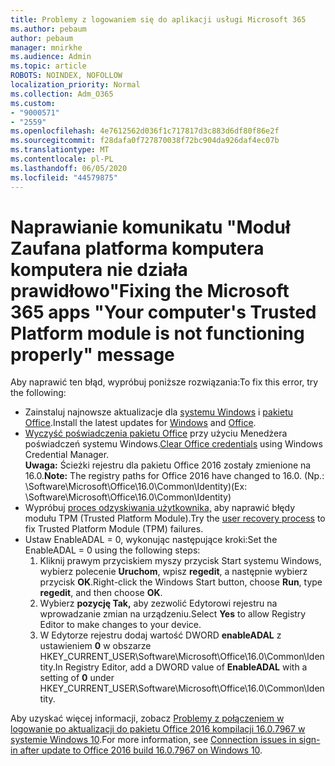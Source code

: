 ```yaml
---
title: Problemy z logowaniem się do aplikacji usługi Microsoft 365
ms.author: pebaum
author: pebaum
manager: mnirkhe
ms.audience: Admin
ms.topic: article
ROBOTS: NOINDEX, NOFOLLOW
localization_priority: Normal
ms.collection: Adm_O365
ms.custom:
- "9000571"
- "2559"
ms.openlocfilehash: 4e7612562d036f1c717817d3c883d6df80f86e2f
ms.sourcegitcommit: f28dafa0f727870038f72bc904da926daf4ec07b
ms.translationtype: MT
ms.contentlocale: pl-PL
ms.lasthandoff: 06/05/2020
ms.locfileid: "44579875"
---
```

# <a name="fixing-the-microsoft-365-apps-your-computers-trusted-platform-module-is-not-functioning-properly-message"></a><span data-ttu-id="fb427-102">Naprawianie komunikatu "Moduł Zaufana platforma komputera komputera nie działa prawidłowo"</span><span class="sxs-lookup"><span data-stu-id="fb427-102">Fixing the Microsoft 365 apps "Your computer's Trusted Platform module is not functioning properly" message</span></span>

<span data-ttu-id="fb427-103">Aby naprawić ten błąd, wypróbuj poniższe rozwiązania:</span><span class="sxs-lookup"><span data-stu-id="fb427-103">To fix this error, try the following:</span></span>

- <span data-ttu-id="fb427-104">Zainstaluj najnowsze aktualizacje dla [systemu Windows](https://support.microsoft.com/help/4027667/windows-10-update) i [pakietu Office](https://support.office.com/article/update-office-and-your-computer-with-microsoft-update-2ab296f3-7f03-43a2-8e50-46de917611c5).</span><span class="sxs-lookup"><span data-stu-id="fb427-104">Install the latest updates for [Windows](https://support.microsoft.com/help/4027667/windows-10-update) and [Office](https://support.office.com/article/update-office-and-your-computer-with-microsoft-update-2ab296f3-7f03-43a2-8e50-46de917611c5).</span></span>
- <span data-ttu-id="fb427-105">[Wyczyść poświadczenia pakietu Office](https://docs.microsoft.com/eoffice/troubleshoot/error-messages/another-account-already-signed-in#step-3-clear-cached-credentials-on-the-computer) przy użyciu Menedżera poświadczeń systemu Windows.</span><span class="sxs-lookup"><span data-stu-id="fb427-105">[Clear Office credentials](https://docs.microsoft.com/eoffice/troubleshoot/error-messages/another-account-already-signed-in#step-3-clear-cached-credentials-on-the-computer) using Windows Credential Manager.</span></span><br/>
    <span data-ttu-id="fb427-106">**Uwaga:** Ścieżki rejestru dla pakietu Office 2016 zostały zmienione na 16.0.</span><span class="sxs-lookup"><span data-stu-id="fb427-106">**Note:** The registry paths for Office 2016 have changed to 16.0.</span></span> <span data-ttu-id="fb427-107">(Np.: \Software\Microsoft\Office\16.0\Common\Identity\)</span><span class="sxs-lookup"><span data-stu-id="fb427-107">(Ex: \Software\Microsoft\Office\16.0\Common\Identity\)</span></span>
- <span data-ttu-id="fb427-108">Wypróbuj [proces odzyskiwania użytkownika,](https://docs.microsoft.com/office365/troubleshoot/administration/connection-issue-when-sign-in-office-2016#symptom-2) aby naprawić błędy modułu TPM (Trusted Platform Module).</span><span class="sxs-lookup"><span data-stu-id="fb427-108">Try the [user recovery process](https://docs.microsoft.com/office365/troubleshoot/administration/connection-issue-when-sign-in-office-2016#symptom-2) to fix Trusted Platform Module (TPM) failures.</span></span>
- <span data-ttu-id="fb427-109">Ustaw EnableADAL = 0, wykonując następujące kroki:</span><span class="sxs-lookup"><span data-stu-id="fb427-109">Set the EnableADAL = 0 using the following steps:</span></span>  
    1. <span data-ttu-id="fb427-110">Kliknij prawym przyciskiem myszy przycisk Start systemu Windows, wybierz polecenie **Uruchom**, wpisz **regedit**, a następnie wybierz przycisk **OK**.</span><span class="sxs-lookup"><span data-stu-id="fb427-110">Right-click the Windows Start button, choose **Run**, type **regedit**, and then choose **OK**.</span></span>
    2. <span data-ttu-id="fb427-111">Wybierz **pozycję Tak,** aby zezwolić Edytorowi rejestru na wprowadzanie zmian na urządzeniu.</span><span class="sxs-lookup"><span data-stu-id="fb427-111">Select **Yes** to allow Registry Editor to make changes to your device.</span></span>
    3. <span data-ttu-id="fb427-112">W Edytorze rejestru dodaj wartość DWORD **enableADAL** z ustawieniem **0** w obszarze HKEY_CURRENT_USER\Software\Microsoft\Office\16.0\Common\Identity.</span><span class="sxs-lookup"><span data-stu-id="fb427-112">In Registry Editor, add a DWORD value of **EnableADAL** with a setting of **0** under HKEY_CURRENT_USER\Software\Microsoft\Office\16.0\Common\Identity.</span></span>

<span data-ttu-id="fb427-113">Aby uzyskać więcej informacji, zobacz [Problemy z połączeniem w logowanie po aktualizacji do pakietu Office 2016 kompilacji 16.0.7967 w systemie Windows 10](https://docs.microsoft.com/office365/troubleshoot/administration/connection-issue-when-sign-in-office-2016).</span><span class="sxs-lookup"><span data-stu-id="fb427-113">For more information, see [Connection issues in sign-in after update to Office 2016 build 16.0.7967 on Windows 10](https://docs.microsoft.com/office365/troubleshoot/administration/connection-issue-when-sign-in-office-2016).</span></span>